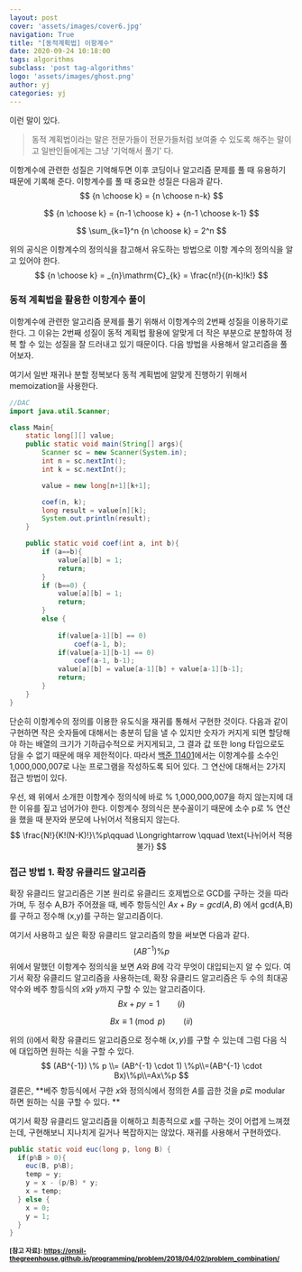 ```yaml
---
layout: post
cover: 'assets/images/cover6.jpg'
navigation: True
title: "[동적계획법] 이항계수"
date: 2020-09-24 10:18:00
tags: algorithms
subclass: 'post tag-algorithms'
logo: 'assets/images/ghost.png'
author: yj
categories: yj
---
```



이런 말이 있다. 

> 동적 계획법이라는 말은 전문가들이 전문가들처럼 보여줄 수 있도록 해주는 말이고 일반인들에게는 그냥 '기억해서 풀기' 다.

이항계수에 관련한 성질은 기억해두면 이후 코딩이나 알고리즘 문제를 풀 때 유용하기 때문에 기록해 준다. 이항계수를 풀 때 중요한 성질은 다음과 같다. 
$$
{n \choose k} = {n \choose n-k}
$$

$$
{n \choose k} = {n-1 \choose k} + {n-1 \choose k-1}
$$

$$
\sum_{k=1}^n {n \choose k} = 2^n
$$

위의 공식은 이항계수의 정의식을 참고해서 유도하는 방법으로 이항 계수의 정의식을 알고 있어야 한다.
$$
{n \choose k} = _{n}\mathrm{C}_{k} = \frac{n!}{(n-k)!k!}
$$


### 동적 계획법을 활용한 이항계수 풀이

이항계수에 관련한 알고리즘 문제를 풀기 위해서 이항계수의 2번째 성질을 이용하기로 한다. 그 이유는 2번째 성질이 동적 계획법 활용에 알맞게 더 작은 부분으로 분할하여 정복 할 수 있는 성질을 잘 드러내고 있기 때문이다. 다음 방법을 사용해서 알고리즘을 풀어보자. 

여기서 일반 재귀나 분할 정복보다 동적 계획법에 알맞게 진행하기 위해서 memoization을 사용한다. 

```java
//DAC
import java.util.Scanner;

class Main{
	static long[][] value;
	public static void main(String[] args){
		Scanner sc = new Scanner(System.in);
		int n = sc.nextInt();
		int k = sc.nextInt();

		value = new long[n+1][k+1];

		coef(n, k);
		long result = value[n][k];
		System.out.println(result);
	}

	public static void coef(int a, int b){
		if (a==b){
			value[a][b] = 1;
			return;
		}
		if (b==0) {
			value[a][b] = 1;
			return;
		}
		else {
      
			if(value[a-1][b] == 0)
				coef(a-1, b);
			if(value[a-1][b-1] == 0) 
				coef(a-1, b-1);
			value[a][b] = value[a-1][b] + value[a-1][b-1];
			return;
		}
	}
}

```



단순히 이항계수의 정의를 이용한 유도식을 재귀를 통해서 구현한 것이다. 다음과 같이 구현하면 작은 숫자들에 대해서는 충분히 답을 낼 수 있지만 숫자가 커지게 되면 할당해야 하는 배열의 크기가 기하급수적으로 커지게되고, 그 결과 값 또한 long 타입으로도 담을 수 없기 때문에 매우 제한적이다. 따라서 [백준 11401](https://www.acmicpc.net/problem/11401)에서는 이항계수를 소수인 1,000,000,007로 나눈 프로그램을 작성하도록 되어 있다. 그 연산에 대해서는 2가지 접근 방법이 있다.

우선, 왜 위에서 소개한 이항계수 정의식에 바로 % 1,000,000,007을 하지 않는지에 대한 이유를 짚고 넘어가야 한다. 이항계수 정의식은 분수꼴이기 때문에 소수 p로 % 연산을 했을 때 분자와 분모에 나뉘어서 적용되지 않는다. 
$$
\frac{N!}{K!(N-K)!}\%p\qquad  \Longrightarrow \qquad \text{나뉘어서 적용 불가}
$$


### 접근 방법  1. 확장 유클리드 알고리즘

확장 유클리드 알고리즘은 기본 원리로 유클리드 호제법으로 GCD를 구하는 것을 따라가며, 두 정수 A,B가 주어졌을 때, 베주 항등식인 $Ax+By=gcd(A,B)$ 에서 gcd(A,B)를 구하고 정수해 (x,y)를 구하는 알고리즘이다. 

여기서 사용하고 싶은 확장 유클리드 알고리즘의 항을 써보면 다음과 같다. 
$$
(AB^{-1}) \% p
$$
위에서 말했던 이항계수 정의식을 보면 $A$와 $B$에 각각 무엇이 대입되는지 알 수 있다. 여기서 확장 유클리드 알고리즘을 사용하는데, 확장 유클리드 알고리즘은 두 수의 최대공약수와 베주 항등식의 $x$와 $y$까지 구할 수 있는 알고리즘이다. 
$$
Bx + py =1 \qquad (i)
$$

$$
Bx \equiv 1 \pmod{p} \qquad (ii)
$$

위의 (i)에서 확장 유클리드 알고리즘으로 정수해 $(x, y)$를 구할 수 있는데 그럼 다음 식에 대입하면 원하는 식을 구할 수 있다. 
$$
(AB^{-1}) \% p \\= (AB^{-1} \cdot 1) \%p\\=(AB^{-1} \cdot Bx)\%p\\=Ax\%p
$$
결론은, **베주 항등식에서 구한 $x$와 정의식에서 정의한 $A$를 곱한 것을 $p$로 modular 하면 원하는 식을 구할 수 있다. **

여기서 확장 유클리드 알고리즘을 이해하고 최종적으로 $x$를 구하는 것이 어렵게 느껴졌는데, 구현해보니 지나치게 길거나 복잡하지는 않았다. 재귀를 사용해서 구현하였다. 



```java
public static void euc(long p, long B) {
  if(p%B > 0){
    euc(B, p%B);
    temp = y;
    y = x - (p/B) * y;
    x = temp;
  } else {
    x = 0;
    y = 1;
  }
}
```





**<small>[참고 자료]: https://onsil-thegreenhouse.github.io/programming/problem/2018/04/02/problem_combination/</small>**